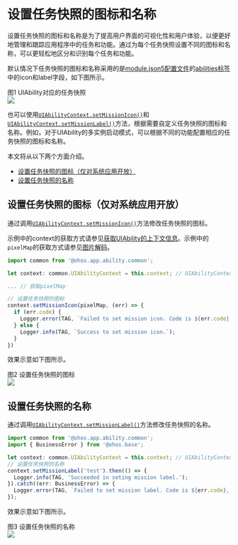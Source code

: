 # 设置任务快照的图标和名称

设置任务快照的图标和名称是为了提高用户界面的可视化性和用户体验，以便更好地管理和跟踪应用程序中的任务和功能。通过为每个任务快照设置不同的图标和名称，可以更轻松地区分和识别每个任务和功能。

默认情况下任务快照的图标和名称采用的是[module.json5配置文件](../quick-start/module-configuration-file.md)的[abilities标签](../quick-start/module-configuration-file.md#abilities标签)中的icon和label字段，如下图所示。

图1 UIAbility对应的任务快照   
![](figures/mission-list-recent.png)

也可以使用[`UIAbilityContext.setMissionIcon()`](../reference/apis/js-apis-inner-application-uiAbilityContext.md#uiabilitycontextsetmissionicon)和[`UIAbilityContext.setMissionLabel()`](../reference/apis/js-apis-inner-application-uiAbilityContext.md#uiabilitycontextsetmissionlabel)方法，根据需要自定义任务快照的图标和名称。例如，对于UIAbility的多实例启动模式，可以根据不同的功能配置相应的任务快照的图标和名称。

本文将从以下两个方面介绍。

- [设置任务快照的图标（仅对系统应用开放）](#设置任务快照的图标（仅对系统应用开放）)
- [设置任务快照的名称](#设置任务快照的名称)

## 设置任务快照的图标（仅对系统应用开放）

通过调用[`UIAbilityContext.setMissionIcon()`](../reference/apis/js-apis-inner-application-uiAbilityContext.md#uiabilitycontextsetmissionicon)方法修改任务快照的图标。

示例中的context的获取方式请参见[获取UIAbility的上下文信息](uiability-usage.md#获取uiability的上下文信息)。示例中的`pixelMap`的获取方式请参见[图片解码](../media/image-decoding.md)。

```ts
import common from '@ohos.app.ability.common';

let context: common.UIAbilityContext = this.context; // UIAbilityContext

... // 获取pixelMap

// 设置任务快照的图标
context.setMissionIcon(pixelMap, (err) => {
  if (err.code) {
    Logger.error(TAG, `Failed to set mission icon. Code is ${err.code}, message is ${err.message}`);
  } else {
    Logger.info(TAG, `Success to set mission icon.`);
  }
})
```

效果示意如下图所示。

图2 设置任务快照的图标   
![](figures/mission-set-task-snapshot-icon.png)

## 设置任务快照的名称

通过调用[`UIAbilityContext.setMissionLabel()`](../reference/apis/js-apis-inner-application-uiAbilityContext.md#uiabilitycontextsetmissionlabel)方法修改任务快照的名称。

```ts
import common from '@ohos.app.ability.common';
import { BusinessError } from '@ohos.base';

let context: common.UIAbilityContext = this.context; // UIAbilityContext
// 设置任务快照的名称
context.setMissionLabel('test').then(() => {
  Logger.info(TAG, 'Succeeded in seting mission label.');
}).catch((err: BusinessError) => {
  Logger.error(TAG, `Failed to set mission label. Code is ${err.code}, message is ${err.message}`);
});
```

效果示意如下图所示。

图3 设置任务快照的名称   
![](figures/mission-set-task-snapshot-label.png)